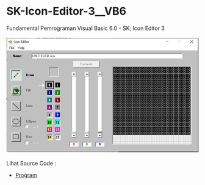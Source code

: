 # SK-Icon-Editor-3__VB6
Fundamental Pemrograman Visual Basic 6.0 - SK; Icon Editor 3<br><br>
<img src="https://github.com/RizkyKhapidsyah/SK-Icon-Editor-3__VB6/blob/main/result/001.PNG"><br><br>
Lihat Source Code : <br>
- <a href="https://github.com/RizkyKhapidsyah/SK-Icon-Editor-3__VB6">Program</a>
